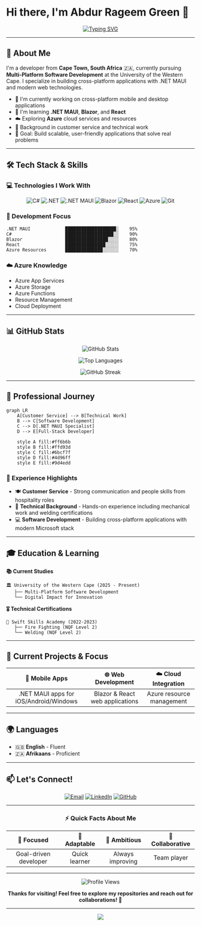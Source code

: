 # Hi there, I'm Abdur Rageem Green 👋

<div align="center">
  
[![Typing SVG](https://readme-typing-svg.demolab.com?font=Fira+Code&size=22&duration=3000&pause=1000&color=2E9EF7&center=true&vCenter=true&width=435&lines=.NET+MAUI+Developer;Full-Stack+Engineer;Azure+Enthusiast;Building+Cross-Platform+Solutions)](https://git.io/typing-svg)

</div>

---

## 🚀 About Me

I'm a developer from **Cape Town, South Africa** 🇿🇦, currently pursuing **Multi-Platform Software Development** at the University of the Western Cape. I specialize in building cross-platform applications with .NET MAUI and modern web technologies.

- 🔭 I'm currently working on cross-platform mobile and desktop applications
- 🌱 I'm learning **.NET MAUI**, **Blazor**, and **React**
- ☁️ Exploring **Azure** cloud services and resources
- 💼 Background in customer service and technical work
- 🎯 Goal: Build scalable, user-friendly applications that solve real problems

---

## 🛠️ Tech Stack & Skills

### 💻 Technologies I Work With

<div align="center">

![C#](https://img.shields.io/badge/C%23-239120?style=for-the-badge&logo=c-sharp&logoColor=white)
![.NET](https://img.shields.io/badge/.NET-512BD4?style=for-the-badge&logo=dotnet&logoColor=white)
![.NET MAUI](https://img.shields.io/badge/.NET_MAUI-512BD4?style=for-the-badge&logo=dotnet&logoColor=white)
![Blazor](https://img.shields.io/badge/Blazor-512BD4?style=for-the-badge&logo=blazor&logoColor=white)
![React](https://img.shields.io/badge/React-20232A?style=for-the-badge&logo=react&logoColor=61DAFB)
![Azure](https://img.shields.io/badge/Microsoft_Azure-0089D6?style=for-the-badge&logo=microsoft-azure&logoColor=white)
![Git](https://img.shields.io/badge/Git-F05032?style=for-the-badge&logo=git&logoColor=white)


</div>

### 📱 Development Focus

```text
.NET MAUI             ███████████████████░    95%
C#                    ██████████████████░░    90%
Blazor                ████████████████░░░░    80%
React                 ███████████████░░░░░    75%
Azure Resources       ██████████████░░░░░░    70%
```

### ☁️ Azure Knowledge
- Azure App Services
- Azure Storage
- Azure Functions
- Resource Management
- Cloud Deployment

---

## 📊 GitHub Stats

<div align="center">
  
![GitHub Stats](https://github-readme-stats.vercel.app/api?username=Abdurrageem&show_icons=true&theme=tokyonight&hide_border=true&count_private=true)

![Top Languages](https://github-readme-stats.vercel.app/api/top-langs/?username=Abdurrageem&layout=compact&theme=tokyonight&hide_border=true)

![GitHub Streak](https://github-readme-streak-stats.herokuapp.com/?user=Abdurrageem&theme=tokyonight&hide_border=true)

</div>

---

## 🌟 Professional Journey

```mermaid
graph LR
    A[Customer Service] --> B[Technical Work]
    B --> C[Software Development]
    C --> D[.NET MAUI Specialist]
    D --> E[Full-Stack Developer]
    
    style A fill:#ff6b6b
    style B fill:#ffd93d
    style C fill:#6bcf7f
    style D fill:#4d96ff
    style E fill:#9d4edd
```

### 💼 Experience Highlights
- 🍽️ **Customer Service** - Strong communication and people skills from hospitality roles
- 🔧 **Technical Background** - Hands-on experience including mechanical work and welding certifications
- 💻 **Software Development** - Building cross-platform applications with modern Microsoft stack

---

## 🎓 Education & Learning

**📚 Current Studies**
```
🏛️ University of the Western Cape (2025 - Present)
   ├── Multi-Platform Software Development
   └── Digital Impact for Innovation
```

**🎖️ Technical Certifications**
```
🏫 Swift Skills Academy (2022-2023)
   ├── Fire Fighting (NQF Level 2)
   └── Welding (NQF Level 2)
```

---

## 🔧 Current Projects & Focus

<div align="center">

| 📱 Mobile Apps | 🌐 Web Development | ☁️ Cloud Integration |
|:--------------:|:------------------:|:--------------------:|
| .NET MAUI apps for iOS/Android/Windows | Blazor & React web applications | Azure resource management |

</div>

---

## 🌍 Languages

- 🇬🇧 **English** - Fluent
- 🇿🇦 **Afrikaans** - Proficient

---

## 📫 Let's Connect!

<div align="center">

[![Email](https://img.shields.io/badge/Email-D14836?style=for-the-badge&logo=gmail&logoColor=white)](mailto:abdurrageemgreen@gmail.com)
[![LinkedIn](https://img.shields.io/badge/LinkedIn-0077B5?style=for-the-badge&logo=linkedin&logoColor=white)](https://linkedin.com/in/YOUR_LINKEDIN)
[![GitHub](https://img.shields.io/badge/GitHub-100000?style=for-the-badge&logo=github&logoColor=white)](https://github.com/Abdurrageem)

</div>

---

<div align="center">

### ⚡ Quick Facts About Me

| 🎯 Focused | 🔄 Adaptable | 🚀 Ambitious | 🤝 Collaborative |
|:----------:|:------------:|:------------:|:----------------:|
| Goal-driven developer | Quick learner | Always improving | Team player |

</div>

---

<div align="center">

![Profile Views](https://komarev.com/ghpvc/?username=Abdurrageem&color=blueviolet&style=for-the-badge)

**Thanks for visiting! Feel free to explore my repositories and reach out for collaborations! 🚀**

</div>

---

<div align="center">
  <img src="https://capsule-render.vercel.app/api?type=waving&color=gradient&height=100&section=footer"/>
</div>
